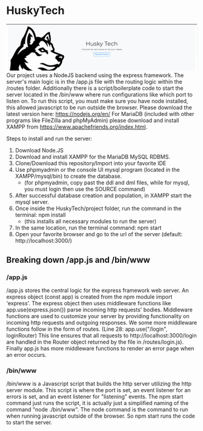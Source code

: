 # HuskyTech
![HuskyTech intro banner](./public/images/huskytech-banner.png)
Our project uses a NodeJS backend using the express framework. The server's main logic is in the /app.js file with the routing logic within the /routes folder. Additionally there is a script/boilerplate code to start the server located in the /bin/www where run configurations like which port to listen on. To run this script, you must make sure you have node installed, this allowed javascript to be run outside the browser. Please download the latest version here: https://nodejs.org/en/ For MariaDB (included with other programs like FileZilla and phpMyAdmin) please download and install XAMPP from https://www.apachefriends.org/index.html.

Steps to install and run the server:
1. Download Node.JS
2. Download and install XAMPP for the MariaDB MySQL RDBMS.
3. Clone/Download this repository/Import into your favorite IDE
4. Use phpmyadmin or the console UI mysql program (located in the XAMPP/mysql/bin) to create the database.
    - (for phpmyadmin, copy past the ddl and dml files, while for mysql, you must login then use the SOURCE command)
5. After successful database creation and population, in XAMPP start the mysql server.
6. Once inside the HuskyTech/project folder, run the command in the terminal: npm install
    - (this installs all necessary modules to run the server)
7. In the same location, run the terminal command: npm start
8. Open your favorite browser and go to the url of the server (default: http://localhost:3000/)

## Breaking down /app.js and /bin/www

### /app.js
/app.js stores the central logic for the express framework web server. An express object (const app) is created from the npm module import 'express'. The express object then uses middleware functions like app.use(express.json()) parse incoming http requests' bodies. Middleware functions are used to customize your server by providing functionality on incoming http requests and outgoing responses. We some more middleware functions follow in the form of routes. (Line 28: app.use("/login", loginRouter) This line ensures that all requests to http://localhost:3000/login are handled in the Router object returned by the file in /routes/login.js). Finally app.js has more middleware functions to render an error page when an error occurs.

### /bin/www
/bin/www is a Javascript script that builds the http server utilizing the http server module. This script is where the port is set, an event listener for an errors is set, and an event listener for "listening" events. The npm start command just runs the script, it is actually just a simplified naming of the command "node ./bin/www". The node command is the command to run when running javascript outside of the browser. So npm start runs the code to start the server.
